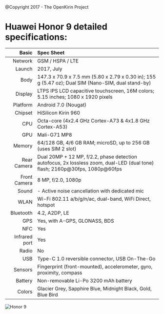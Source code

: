@Copyright 2017 - The OpenKirin Project

Huawei Honor 9 detailed specifications:
=========================================

Basic         |Spec Sheet
-------------:|:---------------------------------------------------------------------------------------------------------------------------
Network	      | GSM / HSPA / LTE
Launch	      |2017, July
Body	      |147.3 x 70.9 x 7.5 mm (5.80 x 2.79 x 0.30 in); 155 g (5.47 oz); Dual SIM (Nano-SIM, dual stand-by)
Display	      |LTPS IPS LCD capacitive touchscreen, 16M colors; 5.15 inches; 1080 x 1920 pixels
Platform      |Android 7.0 (Nougat)
Chipset	      |HiSilicon Kirin 960
CPU	      |Octa-core (4x2.4 GHz Cortex-A73 & 4x1.8 GHz Cortex-A53)
GPU	      |Mali-G71 MP8
Memory	      |64/128 GB, 4/6 GB RAM; microSD, up to 256 GB (uses SIM 2 slot)
Rear Camera   |Dual 20MP + 12 MP, f/2.2, phase detection autofocus, 2x lossless zoom, dual-LED (dual tone) flash; 2160p@30fps, 1080p@60fps
Front Camera  |8 MP, f/2.0, 1080p
Sound	      |- Active noise cancellation with dedicated mic
WLAN	      |Wi-Fi 802.11 a/b/g/n/ac, dual-band, WiFi Direct, hotspot
Bluetooth     |4.2, A2DP, LE
GPS	      |Yes, with A-GPS, GLONASS, BDS
NFC	      |Yes
Infrared port |Yes
Radio	      |No
USB	      |Type-C 1.0 reversible connector, USB On-The-Go
Sensors	      |Fingerprint (front-mounted), accelerometer, gyro, proximity, compass
Battery	      |Non-removable Li-Po 3200 mAh battery
Colors 	      |Glacier Grey, Sapphire Blue, Midnight Black, Gold, Blue Bird


![Honor 9](http://cdn2.gsmarena.com/vv/pics/huawei/huawei-honor-9-11.jpg "Honor 9")
